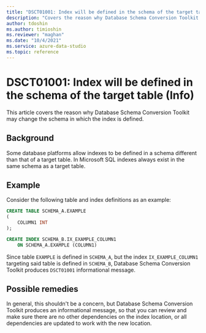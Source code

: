 ```yaml
---
title: "DSCT01001: Index will be defined in the schema of the target table (Info)"
description: "Covers the reason why Database Schema Conversion Toolkit may change the schema in which the index is defined."
author: tdoshin
ms.author: timioshin
ms.reviewer: "maghan"
ms.date: "10/4/2021"
ms.service: azure-data-studio
ms.topic: reference
---
```


# DSCT01001: Index will be defined in the schema of the target table (Info)

This article covers the reason why Database Schema Conversion Toolkit may change the schema in which the index is defined.

## Background

Some database platforms allow indexes to be defined in a schema different than that of a target table. In Microsoft SQL indexes always exist in the same schema as a target table.

## Example

Consider the following table and index definitions as an example:

```sql
CREATE TABLE SCHEMA_A.EXAMPLE
(
    COLUMN1 INT
);

CREATE INDEX SCHEMA_B.IX_EXAMPLE_COLUMN1
    ON SCHEMA_A.EXAMPLE (COLUMN1)
```

Since table `EXAMPLE` is defined in `SCHEMA_A`, but the index `IX_EXAMPLE_COLUMN1` targeting said table is defined in `SCHEMA_B`, Database Schema Conversion Toolkit produces `DSCT01001` informational message.

## Possible remedies

In general, this shouldn't be a concern, but Database Schema Conversion Toolkit produces an informational message, so that you can review and make sure there are no other dependencies on the index location, or all dependencies are updated to work with the new location.